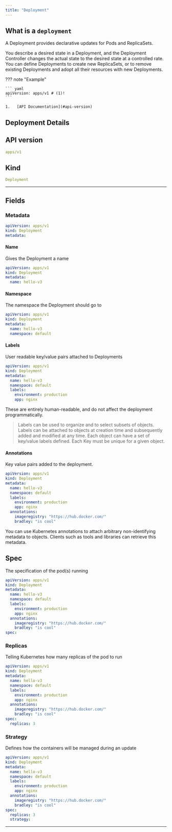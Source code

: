 ```yaml
---
title: "Deployment"
---
```


## What is a `deployment`

A Deployment provides declarative updates for Pods and ReplicaSets.

You describe a desired state in a Deployment, and the Deployment Controller changes the actual state to the desired 
state at a controlled rate. You can define Deployments to create new ReplicaSets, or to remove existing Deployments and adopt all their resources with new Deployments.

??? note "Example"

    ``` yaml
    apiVersion: apps/v1 # (1)!
    ```

    1.   [API Documentation](#api-version)

    
## Deployment Details 

## API version

```yaml
apps/v1
```

## Kind

```yaml
Deployment
```

---


## Fields


### Metadata

```yaml hl_lines="3"
apiVersion: apps/v1
kind: Deployment
metadata:
```



#### Name

Gives the Deployment a name

```yaml hl_lines="4"
apiVersion: apps/v1
kind: Deployment
metadata:
  name: hello-v3
```

#### Namespace

The namespace the Deployment should go to


```yaml hl_lines="5"
apiVersion: apps/v1
kind: Deployment
metadata:
  name: hello-v3
  namespace: default
```

#### Labels

User readable key/value pairs attached to Deployments

```yaml hl_lines="6"
apiVersion: apps/v1
kind: Deployment
metadata:
  name: hello-v3
  namespace: default
  labels:
    environment: production
    app: nginx
```

These are entirely human-readable, and do not affect the deployment programmatically. 

> Labels can be used to organize and to select subsets of objects. Labels can be attached to objects at creation time and subsequently added and modified at any time. Each object can have a set of key/value labels defined. Each Key must be unique for a given object.


#### Annotations

Key value pairs added to the deployment. 

```yaml hl_lines="9"
apiVersion: apps/v1
kind: Deployment
metadata:
  name: hello-v3
  namespace: default
  labels:
    environment: production
    app: nginx
  annotations:
    imageregistry: "https://hub.docker.com/"
    bradley: "is cool"


```

You can use Kubernetes annotations to attach arbitrary non-identifying metadata to objects. Clients such as tools and libraries can retrieve this metadata.


<!-- 

@todo: come back to this later
??? note "New version based on file updates [HELM]"
    This wo
    ```yaml
      template:
        metadata:
          annotations:
            checksum/config: {{ include (print $.Template.BasePath "/configmap.yaml") . | sha256sum }}
            checksum/secret: {{ include (print $.Template.BasePath "/secret.yaml") . | sha256sum }}
    ```

-->

## Spec

The specification of the pod(s) running

```yaml hl_lines="12"
apiVersion: apps/v1
kind: Deployment
metadata:
  name: hello-v3
  namespace: default
  labels:
    environment: production
    app: nginx
  annotations:
    imageregistry: "https://hub.docker.com/"
    bradley: "is cool"
spec:
```

### Replicas

Telling Kubernetes how many replicas of the pod to run

```yaml hl_lines="13"
apiVersion: apps/v1
kind: Deployment
metadata:
  name: hello-v3
  namespace: default
  labels:
    environment: production
    app: nginx
  annotations:
    imageregistry: "https://hub.docker.com/"
    bradley: "is cool"
spec:
  replicas: 3
```

### Strategy

Defines how the containers will be managed during an update

```yaml hl_lines="14"
apiVersion: apps/v1
kind: Deployment
metadata:
  name: hello-v3
  namespace: default
  labels:
    environment: production
    app: nginx
  annotations:
    imageregistry: "https://hub.docker.com/"
    bradley: "is cool"
spec:
  replicas: 3
  strategy:

```


---




